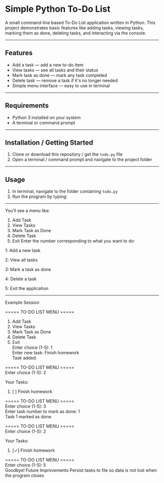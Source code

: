 # Simple Python To-Do List

A small command-line based To-Do List application written in Python. This project demonstrates basic features like adding tasks, viewing tasks, marking them as done, deleting tasks, and interacting via the console.

---

## Features

- Add a task — add a new to-do item  
- View tasks — see all tasks and their status  
- Mark task as done — mark any task completed  
- Delete task — remove a task if it's no longer needed  
- Simple menu interface — easy to use in terminal  

---

## Requirements

- Python 3 installed on your system  
- A terminal or command prompt  

---

## Installation / Getting Started

1. Clone or download this repository / get the `todo.py` file  
2. Open a terminal / command prompt and navigate to the project folder  

---

## Usage

1. In terminal, navigate to the folder containing `todo.py`  
2. Run the program by typing:

---

You’ll see a menu like:

1. Add Task  
2. View Tasks  
3. Mark Task as Done  
4. Delete Task  
5. Exit
Enter the number corresponding to what you want to do:

1: Add a new task

2: View all tasks

3: Mark a task as done

4: Delete a task

5: Exit the application

---

Example Session

===== TO-DO LIST MENU =====  
1. Add Task  
2. View Tasks  
3. Mark Task as Done  
4. Delete Task  
5. Exit  
Enter choice (1-5): 1  
Enter new task: Finish homework  
Task added.

===== TO-DO LIST MENU =====  
Enter choice (1-5): 2  

Your Tasks:  
1. [ ] Finish homework

===== TO-DO LIST MENU =====  
Enter choice (1-5): 3  
Enter task number to mark as done: 1  
Task 1 marked as done.

===== TO-DO LIST MENU =====  
Enter choice (1-5): 2  

Your Tasks:  
1. [✓] Finish homework

===== TO-DO LIST MENU =====  
Enter choice (1-5): 5  
Goodbye!
Future Improvements
Persist tasks to file so data is not lost when the program closes











